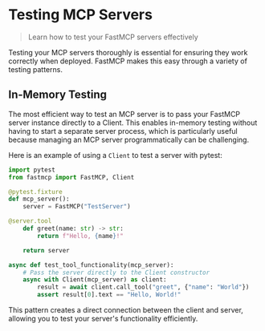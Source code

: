# Testing MCP Servers

> Learn how to test your FastMCP servers effectively

Testing your MCP servers thoroughly is essential for ensuring they work correctly when deployed. FastMCP makes this easy through a variety of testing patterns.

## In-Memory Testing

The most efficient way to test an MCP server is to pass your FastMCP server instance directly to a Client. This enables in-memory testing without having to start a separate server process, which is particularly useful because managing an MCP server programmatically can be challenging.

Here is an example of using a `Client` to test a server with pytest:

```python
import pytest
from fastmcp import FastMCP, Client

@pytest.fixture
def mcp_server():
    server = FastMCP("TestServer")

@server.tool
    def greet(name: str) -> str:
        return f"Hello, {name}!"

    return server

async def test_tool_functionality(mcp_server):
    # Pass the server directly to the Client constructor
    async with Client(mcp_server) as client:
        result = await client.call_tool("greet", {"name": "World"})
        assert result[0].text == "Hello, World!"
```

This pattern creates a direct connection between the client and server, allowing you to test your server's functionality efficiently.

